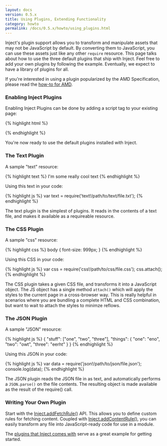 ```yaml
---
layout: docs
version: 0.5.x
title: Using Plugins, Extending Functionality
category: howto
permalink: /docs/0.5.x/howto/using_plugins.html
---
```


Inject's plugin support allows you to transform and manipulate assets that may not be JavaScript by default. By converting them to JavaScript, you can use these assets just like any other `require` resource. This page talks about how to use the three default plugins that ship with Inject. Feel free to add your own plugins by following the example. Eventually, we expect to have a library of plugins for all.

If you're interested in using a plugin popularized by the AMD Specification, please read the [how-to for AMD](/docs/0.5.x/howto/amd.html).

### Enabling Inject Plugins

Enabling Inject Plugins can be done by adding a script tag to your existing page:

{% highlight html %}
<!-- Just below inject.js, add inject-plugins.js -->
<script type="text/javascript" src="/inject.js"></script>
<script type="text/javascript" src="/inject-plugins.js"></script>
{% endhighlight %}

You're now ready to use the default plugins installed with Inject.

### The Text Plugin

A sample "text" resource:

{% highlight text %}
I'm some really cool text
{% endhighlight %}

Using this text in your code:

{% highlight js %}
var text = require('text!/path/to/text/file.txt');
{% endhighlight %}

The text plugin is the simplest of plugins. It reads in the contents of a text file, and makes it available as a requireable resource.

### The CSS Plugin

A sample "css" resource:

{% highlight css %}
body {
  font-size: 999px;
}
{% endhighlight %}

Using this CSS in your code:

{% highlight js %}
var css = require('css!/path/to/css/file.css');
css.attach();
{% endhighlight %}

The CSS plugin takes a given CSS file, and transforms it into a JavaScript object. The JS object has a single method `attach()` which will apply the styles to the current page in a cross-browser way. This is really helpful in scenarios where you are bundling a complete HTML and CSS combination, but want to wait to attach the styles to minimze reflows.

### The JSON Plugin

A sample "JSON" resource:

{% highlight js %}
{
  "stuff": ["one", "two", "three"],
  "things": {
    "one": "eno",
    "two": "owt",
    "three": "eerht"
  }
}
{% endhighlight %}

Using this JSON in your code:

{% highlight js %}
var data = require('json!/path/to/json/file.json');
console.log(data);
{% endhighlight %}

The JSON plugin reads the JSON file in as text, and automatically performs a `JSON.parse()` on the file contents. The resulting object is made available as the result of the require() call.

### Writing Your Own Plugin

Start with the [Inject.addFetchRule()](/docs/0.5.x/api/inject.addfetchrule.html) API. This allows you to define custom rules for fetching content. Coupled with [Inject.addContentRule()](/docs/0.5.x/api/inject.addcontentrule.html), you can easily transform any file into JavaScript-ready code for use in a module.

The [plugins that Inject comes with](https://github.com/linkedin/inject/tree/master/src/plugins) serve as a great example for getting started.